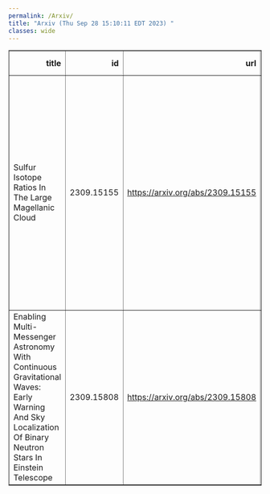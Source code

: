 ```yaml
---
permalink: /Arxiv/
title: "Arxiv (Thu Sep 28 15:10:11 EDT 2023) "
classes: wide
---
```

<table border="1" class="dataframe">
  <thead>
    <tr style="text-align: right;">
      <th>title</th>
      <th>id</th>
      <th>url</th>
      <th>authors</th>
      <th>Local Authors</th>
    </tr>
  </thead>
  <tbody>
    <tr>
      <td>Sulfur Isotope Ratios In The Large Magellanic Cloud</td>
      <td>2309.15155</td>
      <td><a href="https://arxiv.org/abs/2309.15155" target="_blank">https://arxiv.org/abs/2309.15155</a></td>
      <td>Y. Gong, C. Henkel, K. M. Menten, C. -H. ~R. Chen, Z. Y. Zhang, Y. T. Yan, A. Weiss, N. Langer, J. Z. Wang, R. Q. Mao, X. D. Tang, W. Yang, Y. P. Ao, M. Wang</td>
      <td>Ji Wang</td>
    </tr>
    <tr>
      <td>Enabling Multi-Messenger Astronomy With Continuous Gravitational Waves:   Early Warning And Sky Localization Of Binary Neutron Stars In Einstein   Telescope</td>
      <td>2309.15808</td>
      <td><a href="https://arxiv.org/abs/2309.15808" target="_blank">https://arxiv.org/abs/2309.15808</a></td>
      <td>Andrew L. Miller, Neha Singh, Cristiano Palomba</td>
      <td>Andrew Miller</td>
    </tr>
  </tbody>
</table>